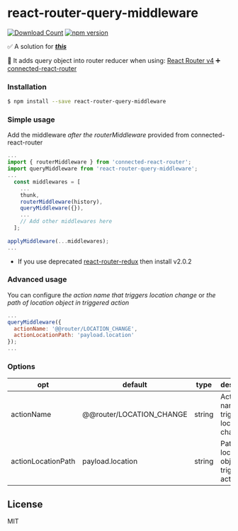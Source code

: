 # react-router-query-middleware

[![Download Count](http://img.shields.io/npm/dm/react-router-query-middleware.svg?style=flat-square)](https://npmjs.org/package/react-router-query-middleware)
[![npm version](https://badge.fury.io/js/react-router-query-middleware.svg)](https://badge.fury.io/js/react-router-query-middleware)

:white_check_mark: A solution for ***[this](https://github.com/ReactTraining/react-router/issues/4410)***

:palm_tree: It adds query object into router reducer when using:
[React Router v4](https://github.com/ReactTraining/react-router)
:heavy_plus_sign: [connected-react-router](https://github.com/supasate/connected-react-router)


### Installation

```sh
$ npm install --save react-router-query-middleware
```
### Simple usage
Add the middleware *after the routerMiddleware* provided from connected-react-router

```js
...
import { routerMiddleware } from 'connected-react-router';
import queryMiddleware from 'react-router-query-middleware';
...
  const middlewares = [
    ...
    thunk, 
    routerMiddleware(history),
    queryMiddleware({}),
    ...
    // Add other middlewares here
  ];
  
applyMiddleware(...middlewares);
...
```
* If you use deprecated [react-router-redux](https://github.com/reactjs/react-router-redux) then install v2.0.2

### Advanced usage
You can configure *the action name that triggers location change* or *the path of location object in triggered action*
```js
...
queryMiddleware({
  actionName: '@@router/LOCATION_CHANGE',
  actionLocationPath: 'payload.location'
});
...
```

### Options
| opt | default | type | description |
| ---- | ---- | ----| ---- |
| actionName | @@router/LOCATION_CHANGE | string | Action name that triggers location change |
| actionLocationPath | payload.location | string | Path of location object in triggered action |

License
----

MIT
